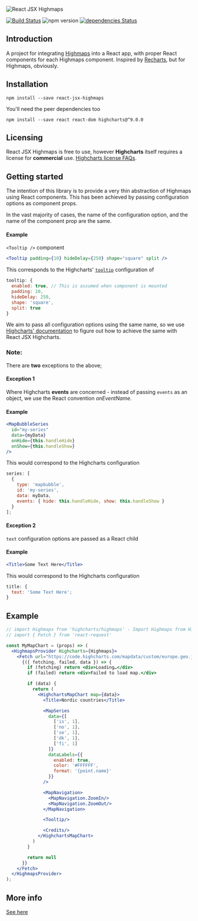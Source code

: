![React JSX Highmaps](https://user-images.githubusercontent.com/2003804/47213017-ac588080-d391-11e8-8711-9e7c4e2fadec.png)

[![Build Status](https://github.com/whawker/react-jsx-highcharts/actions/workflows/test.yml/badge.svg?branch=master)](https://github.com/whawker/react-jsx-highcharts/actions/workflows/test.yml) ![npm version](https://img.shields.io/npm/v/react-jsx-highmaps.svg) [![dependencies Status](https://david-dm.org/whawker/react-jsx-highcharts/status.svg?path=packages/react-jsx-highmaps)](https://david-dm.org/whawker/react-jsx-highcharts?path=packages/react-jsx-highmaps)

## Introduction

A project for integrating [Highmaps](https://github.com/highcharts/highcharts) into a React app, with proper React components for each Highmaps component. Inspired by [Recharts](https://github.com/recharts/recharts), but for Highmaps, obviously.

## Installation

`npm install --save react-jsx-highmaps`

You'll need the peer dependencies too

`npm install --save react react-dom highcharts@^9.0.0`

## Licensing

React JSX Highmaps is free to use, however **Highcharts** itself requires a license for **commercial** use. [Highcharts license FAQs](https://shop.highsoft.com/faq).

## Getting started

The intention of this library is to provide a very thin abstraction of Highmaps using React components. This has been achieved by passing configuration options as component props.

In the vast majority of cases, the name of the configuration option, and the name of the component prop are the same.

#### Example

`<Tooltip />` component

```jsx
<Tooltip padding={10} hideDelay={250} shape="square" split />
```

This corresponds to the Highcharts' [`tooltip`](http://api.highcharts.com/highcharts/tooltip) configuration of

```js
tooltip: {
  enabled: true, // This is assumed when component is mounted
  padding: 10,
  hideDelay: 250,
  shape: 'square',
  split: true
}
```

We aim to pass all configuration options using the same name, so we use [Highcharts' documentation](http://api.highcharts.com/highcharts) to figure out how to achieve the same with React JSX Highcharts.

### Note:

There are **two** exceptions to the above;

#### Exception 1

Where Highcharts **events** are concerned - instead of passing `events` as an object, we use the React convention _onEventName_.

#### Example

```jsx
<MapBubbleSeries
  id="my-series"
  data={myData}
  onHide={this.handleHide}
  onShow={this.handleShow}
/>
```

This would correspond to the Highcharts configuration

```js
series: [
  {
    type: 'mapbubble',
    id: 'my-series',
    data: myData,
    events: { hide: this.handleHide, show: this.handleShow }
  }
];
```

#### Exception 2

`text` configuration options are passed as a React child

#### Example

```jsx
<Title>Some Text Here</Title>
```

This would correspond to the Highcharts configuration

```js
title: {
  text: 'Some Text Here';
}
```

## Example

```jsx
// import Highmaps from 'highcharts/highmaps' - Import Highmaps from Highcharts
// import { Fetch } from 'react-request'

const MyMapChart = (props) => (
  <HighmapsProvider Highcharts={Highmaps}>
    <Fetch url="https://code.highcharts.com/mapdata/custom/europe.geo.json">
      {({ fetching, failed, data }) => {
        if (fetching) return <div>Loading…</div>
        if (failed) return <div>Failed to load map.</div>

        if (data) {
          return (
            <HighchartsMapChart map={data}>
              <Title>Nordic countries</Title>

              <MapSeries
                data={[
                  ['is', 1],
                  ['no', 1],
                  ['se', 1],
                  ['dk', 1],
                  ['fi', 1]
                ]}
                dataLabels={{
                  enabled: true,
                  color: '#FFFFFF',
                  format: '{point.name}'
                }}
              />

              <MapNavigation>
                <MapNavigation.ZoomIn/>
                <MapNavigation.ZoomOut/>
              </MapNavigation>

              <Tooltip/>

              <Credits/>
            </HighchartsMapChart>
          )
        }

        return null
      }}
    </Fetch>
  </HighmapsProvider>
);
```

## More info

[See here](https://www.npmjs.com/package/react-jsx-highcharts)
